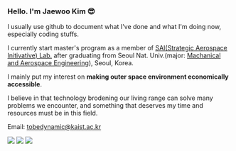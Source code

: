 ### Hello. I'm Jaewoo Kim 😎

I usually use github to document what I've done and what I'm doing now, especially coding stuffs.

I currently start master's program as a member of [SAI(Strategic Aerospace Initivative) Lab.](http://sai.kaist.ac.kr/saihomepage/) after graduating from Seoul Nat. Univ.(major: [Machanical and Aerospace Engineering](https://aerospace.snu.ac.kr/)), Seoul, Korea.

I mainly put my interest on **making outer space environment economically accessible**. 

I believe in that technology brodening our living range can solve many problems we encounter, and something that deserves my time and resources must be in this field.

Email: tobedynamic@kaist.ac.kr

<img src="https://img.shields.io/badge/C-orange?style=flat-square"/> <img src="https://img.shields.io/badge/C++-red?style=flat-square"/> <img src="https://img.shields.io/badge/Python-blue?style=flat-square"/>
